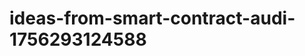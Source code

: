 # ideas-from-smart-contract-audi-1756293124588
```json [ { "title": "AI-Powered Smart Contract Vulnerability Scanner", "description": "أداة تستخدم الذكاء الاصطناعي لتحليل العقود الذكية واكتشاف الثغرات الأمنية المحتملة.", "mvp_plan": "تطوير نموذج أولي يقوم بتحليل العقود الذكية باستخدام خوارزميات تعلم الآلة، مع واجهة مستخدم بسيطة لتحميل العقود وعرض نتائج التحليل." }, { "title": "Smart Contract...
